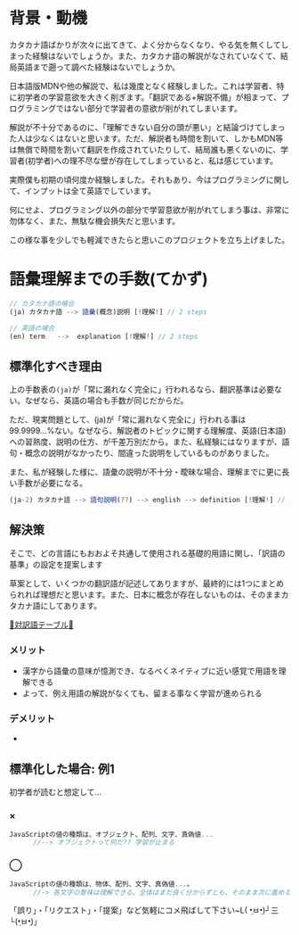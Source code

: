 # 背景・動機
カタカナ語ばかりが次々に出てきて、よく分からなくなり、やる気を無くしてしまった経験はないでしょうか。また、カタカナ語の解説がなされていなくて、結局英語まで遡って調べた経験はないでしょうか。

日本語版MDNや他の解説で、私は幾度となく経験しました。これは学習者、特に初学者の学習意欲を大きく削ぎます。「翻訳である+解説不備」が相まって、プログラミングではない部分で学習者の意欲が削がれてしまいます。

解説が不十分であるのに、「理解できない自分の頭が悪い」と結論づけてしまった人は少なくはないと思います。ただ、解説者も時間を割いて、しかもMDN等は無償で時間を割いて翻訳を作成されていたりして、結局誰も悪くないのに、学習者(初学者)への理不尽な壁が存在してしまっていると、私は感じています。

実際僕も初期の頃何度か経験しました。それもあり、今はプログラミングに関して、インプットは全て英語でしています。


何にせよ、プログラミング以外の部分で学習意欲が削がれてしまう事は、非常に勿体なく、また、無駄な機会損失だと思います。

この様な事を少しでも軽減できたらと思いこのプロジェクトを立ち上げました。


# 語彙理解までの手数(てかず)

```js
// カタカナ語の場合
(ja) カタカナ語 --> 語彙(概念)説明 [!理解!] // 2 steps

// 英語の場合
(en) term 	-->  explanation [!理解!] // 2 steps
```




## 標準化すべき理由
上の手数表の`(ja)`が「常に漏れなく完全に」行われるなら、翻訳基準は必要ない。なぜなら、英語の場合も手数が同じだからだ。

ただ、現実問題として、(ja)が「常に漏れなく完全に」行われる事は99.9999...%ない。なぜなら、解説者のトピックに関する理解度、英語(日本語)への習熟度、説明の仕方、が千差万別だから。また、私経験にはなりますが、語句・概念の説明がなかったり、間違った説明をしているものがありました。


また、私が経験した様に、語彙の説明が不十分・曖昧な場合、理解までに更に長い手数が必要になる。

```js
(ja-2) カタカナ語 --> 語句説明(??) --> english --> definition [!理解!] // 4 steps
```




## 解決策
そこで、どの言語にもおおよそ共通して使用される基礎的用語に関し、「訳語の基準」の設定を提案します　


草案として、いくつかの翻訳語が記述してありますが、最終的には1つにまとめられれば理想だと思います。また、日本に概念が存在しないものは、そのままカタカナ語にしてあります。

<a href='https://github.com/azmok/TSPJ-Translation-Standard-for-Programming-in-Japan-/blob/master/terms_en_ja.md'>🚀対訳語テーブル🚀</a>



### メリット
- 漢字から語彙の意味が憶測でき、なるべくネイティブに近い感覚で用語を理解できる
- よって、例え用語の解説がなくても、留まる事なく学習が進められる

### デメリット
- 




## 標準化した場合: 例1
初学者が読むと想定して…

### ×
```js
JavaScriptの値の種類は、オブジェクト、配列、文字、真偽値...
      //--> オブジェクトって何だ?? 学習が止まる
```

### ◯
```js
JavaScriptの値の種類は、物体、配列、文字、真偽値...。
      //-> 各文字の意味は理解できる。全体はまだ良く分からずとも、そのまま次に進める
```





「誤り」・「リクエスト」・「提案」など気軽にコメ飛ばして下さい~L( •̤ㅂ•̤)┘三└(•̤ㅂ•̤)」


